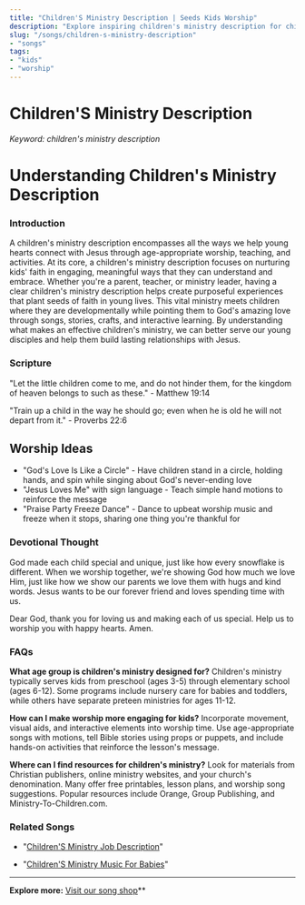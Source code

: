```yaml
---
title: "Children'S Ministry Description | Seeds Kids Worship"
description: "Explore inspiring children's ministry description for children's worship and faith development. Biblical music resources for families and ministry."
slug: "/songs/children-s-ministry-description"
- "songs"
tags:
- "kids"
- "worship"
---
```


# Children'S Ministry Description

_Keyword: children's ministry description_

# Understanding Children's Ministry Description

### Introduction
A children's ministry description encompasses all the ways we help young hearts connect with Jesus through age-appropriate worship, teaching, and activities. At its core, a children's ministry description focuses on nurturing kids' faith in engaging, meaningful ways that they can understand and embrace. Whether you're a parent, teacher, or ministry leader, having a clear children's ministry description helps create purposeful experiences that plant seeds of faith in young lives. This vital ministry meets children where they are developmentally while pointing them to God's amazing love through songs, stories, crafts, and interactive learning. By understanding what makes an effective children's ministry, we can better serve our young disciples and help them build lasting relationships with Jesus.

### Scripture
"Let the little children come to me, and do not hinder them, for the kingdom of heaven belongs to such as these." - Matthew 19:14

"Train up a child in the way he should go; even when he is old he will not depart from it." - Proverbs 22:6

## Worship Ideas
- "God's Love Is Like a Circle" - Have children stand in a circle, holding hands, and spin while singing about God's never-ending love
- "Jesus Loves Me" with sign language - Teach simple hand motions to reinforce the message
- "Praise Party Freeze Dance" - Dance to upbeat worship music and freeze when it stops, sharing one thing you're thankful for

### Devotional Thought
God made each child special and unique, just like how every snowflake is different. When we worship together, we're showing God how much we love Him, just like how we show our parents we love them with hugs and kind words. Jesus wants to be our forever friend and loves spending time with us.

Dear God, thank you for loving us and making each of us special. Help us to worship you with happy hearts. Amen.

### FAQs
**What age group is children's ministry designed for?**
Children's ministry typically serves kids from preschool (ages 3-5) through elementary school (ages 6-12). Some programs include nursery care for babies and toddlers, while others have separate preteen ministries for ages 11-12.

**How can I make worship more engaging for kids?**
Incorporate movement, visual aids, and interactive elements into worship time. Use age-appropriate songs with motions, tell Bible stories using props or puppets, and include hands-on activities that reinforce the lesson's message.

**Where can I find resources for children's ministry?**
Look for materials from Christian publishers, online ministry websites, and your church's denomination. Many offer free printables, lesson plans, and worship song suggestions. Popular resources include Orange, Group Publishing, and Ministry-To-Children.com.

### Related Songs

- "[Children'S Ministry Job Description](/songs/children-s-ministry-job-description/)"

- "[Children'S Ministry Music For Babies](/songs/children-s-ministry-music-for-babies/)"

---

**Explore more:** [Visit our song shop](https://seedskidsworship.com/shop)**

<!-- Schema Markup -->
<script type="application/ld+json">
{
  "@context": "https://schema.org",
  "@type": "MusicRecording",
  "name": "Children'S Ministry Description",
  "byArtist": {
    "@type": "MusicGroup",
    "name": "Seeds Kids Worship"
  },
  "isFamilyFriendly": true,
  "url": "https://seedskidsworship.com/songs/children-s-ministry-description/"
}
</script>
